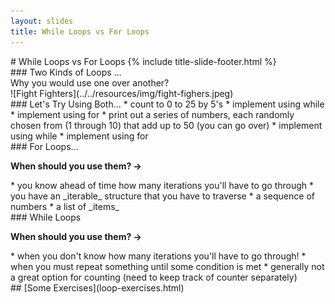 ```yaml
---
layout: slides
title: While Loops vs For Loops 
---
```

<section markdown="block" class="title-slide">
#  While Loops vs For Loops
{% include title-slide-footer.html %}
</section>

<section markdown="block">
###  Two Kinds of Loops ...

<aside>Why you would use one over another?</aside>

<div class="img-container" markdown="block">![Fight Fighters](../../resources/img/fight-fighers.jpeg)
</div>
</section>

<section markdown="block">
###  Let's Try Using Both...
* count to 0 to 25 by 5's
	* implement using while
	* implement using for
* print out a series of numbers, each randomly chosen from (1 through 10) that add up to 50 (you can go over)
	* implement using while
	* implement using for
</section>

<section markdown="block">
###  For Loops...

__When should you use them? &rarr;__

<div class="incremental" markdown="block">
* you know ahead of time how many iterations you'll have to go through
* you have an _iterable_ structure that you have to traverse
	* a sequence of numbers
	* a list of _items_
</div>
</section>

<section markdown="block">
###  While Loops

__When should you use them? &rarr;__

<div class="incremental" markdown="block">
* when you don't know how many iterations you'll have to go through!
* when you must repeat something until some condition is met
* generally not a great option for counting (need to keep track of counter separately)
	
</div>
</section>


<section markdown="block">
##  [Some Exercises](loop-exercises.html)
</section>
